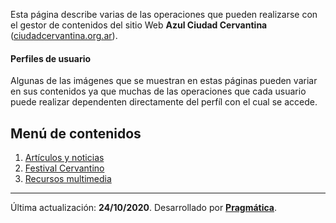 Esta página describe varias de las operaciones que pueden realizarse con el gestor de contenidos del sitio Web **Azul Ciudad Cervantina** ([ciudadcervantina.org.ar](http://ciudadcervantina.org.ar/v2016/)).

#### Perfiles de usuario

Algunas de las imágenes que se muestran en estas páginas pueden variar en sus contenidos ya que muchas de las operaciones que cada usuario puede realizar dependenten directamente del perfíl con el cual se accede.

## Menú de contenidos

1.  [Artículos y noticias](articulos.md)
2.  [Festival Cervantino](festival.md)
3.  [Recursos multimedia](multimedia.md)

---

Última actualización: **24/10/2020**. Desarrollado por **[Pragmática](http://pragmatica.com.ar)**.

